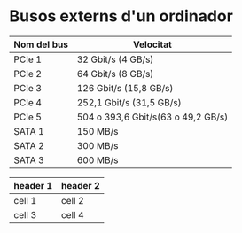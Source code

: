 # Busos externs d'un ordinador

|Nom del bus | Velocitat|
|-- | --|
|PCIe 1 | 32 Gbit/s (4 GB/s)|
|PCIe 2 | 64 Gbit/s (8 GB/s)|
|PCIe 3 | 126 Gbit/s (15,8 GB/s)|
|PCIe 4 | 252,1 Gbit/s (31,5 GB/s)|
|PCIe 5 | 504 o 393,6 Gbit/s(63 o 49,2 GB/s)|
|SATA 1 | 150 MB/s|
|SATA 2 | 300 MB/s|
|SATA 3 | 600 MB/s|


| header 1 | header 2 |
| -------- | -------- |
| cell 1   | cell 2   |
| cell 3   | cell 4   |
